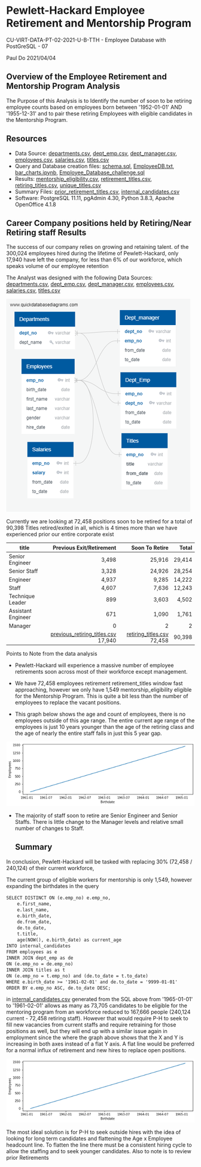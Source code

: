 # Pewlett-Hackard Employee Retirement and Mentorship Program
CU-VIRT-DATA-PT-02-2021-U-B-TTH - Employee Database with PostGreSQL - 07  

Paul Do 2021/04/04

## **Overview of the Employee Retirement and Mentorship Program Analysis**

The Purpose of this Analysis is to Identify the number of soon to be retiring employee counts based on employees born between '1952-01-01' AND '1955-12-31' and to pair these retiring Employees with eligible candidates in the Mentorship Program. 

## Resources

- Data Source:   [departments.csv](DATA/departments.csv), [dept_emp.csv](DATA/dept_emp.csv), [dept_manager.csv](DATA/dept_manager.csv), [employees.csv](DATA/employees.csv), [salaries.csv](DATA/salaries.csv), [titles.csv](DATA/titles.csv)
- Query and Database creation files: [schema.sql](schema.sql), [EmployeeDB.txt](EmployeeDB.txt), [bar_charts.ipynb](DATA/bar_charts.ipynb), [Employee_Database_challenge.sql](QUERIES/Employee_Database_challenge.sql)
- Results: [mentorship_eligibility.csv](DATA/mentorship_eligibility.csv), [retirement_titles.csv](DATA/retirement_titles.csv), [retiring_titles.csv](DATA/retiring_titles.csv), [unique_titles.csv](DATA/unique_titles.csv)
- Summary Files: [prior_retirement_titles.csv](DATA/prior_retirement_titles.csv), [internal_candidates.csv](DATA/internal_candidates.csv)
- Software: PostgreSQL 11.11, pgAdmin 4.30, Python 3.8.3, Apache OpenOffice 4.1.8

## Career Company positions held by Retiring/Near Retiring staff Results

The success of our company relies on growing and retaining talent. of the 300,024 employees hired during the lifetime of Pewlett-Hackard, only 17,940 have left the company, for less than 6% of our workforce, which speaks volume of our employee retention 

The Analyst was designed with the following Data Sources: [departments.csv](DATA/departments.csv), [dept_emp.csv](DATA/dept_emp.csv), [dept_manager.csv](DATA/dept_manager.csv), [employees.csv](DATA/employees.csv), [salaries.csv](DATA/salaries.csv), [titles.csv](DATA/titles.csv)

![EmployeeDB](EmployeeDB.png)

Currently we are looking at 72,458 positions soon to be retired for a total of 90,398 Titles retired/exited in all, which is 4 times more than we have experienced prior our entire corporate exist

| title              |                                     Previous Exit/Retirement |                                           Soon To Retire |  Total |
| ------------------ | -----------------------------------------------------------: | -------------------------------------------------------: | -----: |
| Senior Engineer    |                                                        3,498 |                                                   25,916 | 29,414 |
| Senior Staff       |                                                        3,328 |                                                   24,926 | 28,254 |
| Engineer           |                                                        4,937 |                                                    9,285 | 14,222 |
| Staff              |                                                        4,607 |                                                    7,636 | 12,243 |
| Technique Leader   |                                                          899 |                                                    3,603 |  4,502 |
| Assistant Engineer |                                                          671 |                                                    1,090 |  1,761 |
| Manager            |                                                            0 |                                                        2 |      2 |
|                    | [previous_retiring_titles.csv](DATA/previous_retiring_titles.csv)   17,940 | [retiring_titles.csv](DATA/retiring_titles.csv)   72,458 | 90,398 |

Points to Note from the data analysis

- Pewlett-Hackard will experience a massive number of employee retirements soon across most of their workforce except management.

- We have 72,458 employees retirement retirement_titles window fast approaching, however we only have 1,549 mentorship_eligibility eligible for the Mentorship Program. This is quite a bit less than the number of employees to replace the vacant positions.

- This graph below shows the age and count of employees, there is no employees outside of this age range. The entire current age range of the employees is just 10 years younger than the age of the retiring class and the age of nearly the entire staff falls in just this 5 year gap.

![employee_birthdates](images/employee_birthdates.png)

- The majority of staff soon to retire are Senior Engineer and Senior Staffs. There is little change to the Manager levels and relative small number of changes to Staff.

  ## Summary

In conclusion, Pewlett-Hackard will be tasked with replacing 30% (72,458 / 240,124) of their current workforce, 

The current group of eligible workers for mentorship is only 1,549, however expanding the birthdates in the query

```
SELECT DISTINCT ON (e.emp_no) e.emp_no,
	e.first_name,
	e.last_name,
	e.birth_date,
	de.from_date,
	de.to_date,
	t.title,
	age(NOW(), e.birth_date) as current_age
INTO internal_candidates
FROM employees as e
INNER JOIN dept_emp as de
ON (e.emp_no = de.emp_no)
INNER JOIN titles as t
ON (e.emp_no = t.emp_no) and (de.to_date = t.to_date)
WHERE e.birth_date >= '1961-02-01' and de.to_date = '9999-01-01'
ORDER BY e.emp_no ASC, de.to_date DESC;
```

in [internal_candidates.csv](DATA/internal_candidates.csv) generated from the SQL above from '1965-01-01' to '1961-02-01' allows as many as 73,705 candidates to be eligible for the mentoring program from an workforce reduced to 167,666 people (240,124 current - 72,458 retiring staff). However that would require P-H to seek to fill new vacancies from current staffs and require retraining for those positions as well, but they will end up with a similar issue again in employment since the where the graph above shows that the X and Y is increasing in both axes instead of a flat Y axis. A flat line would be preferred for a normal influx of retirement and new hires to replace open positions.

![employee_birthdates](images/employee_birthdates.png)

The most ideal solution is for P-H to seek outside hires with the idea of looking for long term candidates and flattening the Age x Employee headcount line. To flatten the line there must be a consistent hiring cycle to allow the staffing and to seek younger candidates. Also to note is to review prior Retirements 


